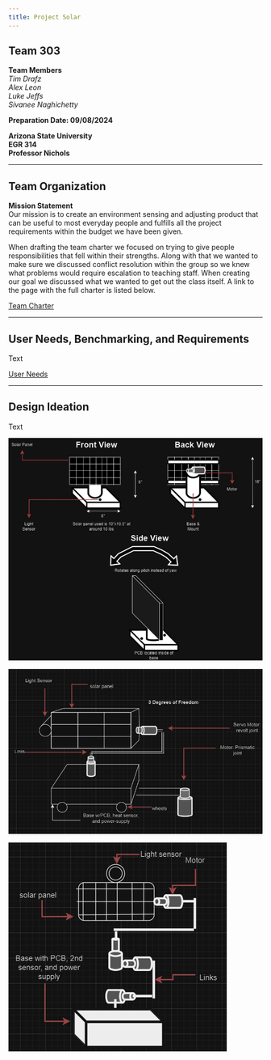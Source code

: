 ```yaml
---
title: Project Solar
---
```


## Team 303

**Team Members** <br />
_Tim Drafz_ <br />
_Alex Leon_ <br />
_Luke Jeffs_ <br />
_Sivanee Naghichetty_ <br />


**Preparation Date: 09/08/2024**


**Arizona State University** <br />
**EGR 314** <br />
**Professor Nichols**

---

## Team Organization

**Mission Statement** <br />
Our mission is to create an environment sensing and adjusting product that can be useful to most everyday people and fulfills all the project requirements within the budget we have been given.

When drafting the team charter we focused on trying to give people responsibilities that fell within their strengths. Along with that we wanted to make sure we discussed conflict resolution within the group so we knew what problems would require escalation to teaching staff. When creating our goal we discussed what we wanted to get out the class itself. A link to the page with the full charter is listed below.

[Team Charter](Charter.md)

---

## User Needs, Benchmarking, and Requirements

Text

[User Needs](UserNeeds.md)

---

## Design Ideation

Text

![Design 1](images/Design1.png)

![Design2](images/Design2.png)

![Design3](images/Design3.png)

<style>
  .footer {
    display: none;
  }
</style>
